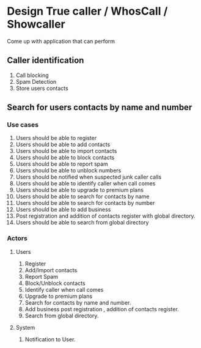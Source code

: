 # Design True caller / WhosCall / Showcaller

Come up with application that can perform

## Caller identification

1. Call blocking
2. Spam Detection
3. Store users contacts

## Search for users contacts by name and number

### Use cases

1. Users should be able to register
2. Users should be able to add contacts
3. Users should be able to import contacts
4. Users should be able to block contacts
5. Users should be able to report spam
6. Users should be able to unblock numbers
7. Users should be notified when suspected junk caller calls
8. Users should be able to identify caller when call comes
9. Users should be able to upgrade to premium plans
10. Users should be able to search for contacts by name
11. Users should be able to search for contacts by number
12. Users should be able to add business
13. Post registration and addition of contacts register with global directory.
14. Users should be able to search from global directory

### Actors

1. Users
    1. Register
    2. Add/Import contacts
    3. Report Spam
    4. Block/Unblock contacts
    5. Identify caller when call comes
    6. Upgrade to premium plans
    7. Search for contacts by name and number.
    8. Add business post registration , addition of contacts register.
    9. Search from global directory.

2. System
    1. Notification to User.
    